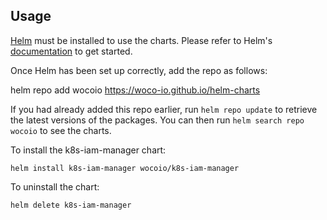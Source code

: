 ## Usage

[Helm](https://helm.sh) must be installed to use the charts.  Please refer to
Helm's [documentation](https://helm.sh/docs) to get started.

Once Helm has been set up correctly, add the repo as follows:

helm repo add wocoio https://woco-io.github.io/helm-charts

If you had already added this repo earlier, run `helm repo update` to retrieve
the latest versions of the packages.  You can then run `helm search repo
wocoio` to see the charts.

To install the k8s-iam-manager chart:

    helm install k8s-iam-manager wocoio/k8s-iam-manager

To uninstall the chart:

    helm delete k8s-iam-manager